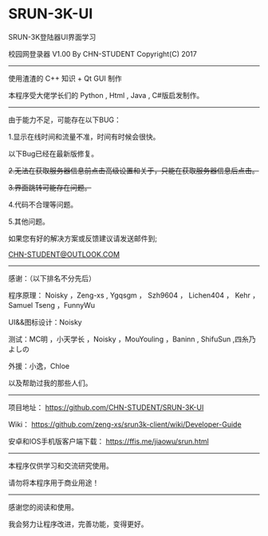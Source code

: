 # SRUN-3K-UI
SRUN-3K登陆器UI界面学习

校园网登录器 V1.00 
By CHN-STUDENT
Copyright(C) 2017

-----------------------

使用渣渣的 C++ 知识 + Qt GUI 制作

本程序受大佬学长们的 Python , Html , Java , C#版启发制作。

-----------------------

由于能力不足，可能存在以下BUG：

1.显示在线时间和流量不准，时间有时候会很快。

以下Bug已经在最新版修复。

~~2.无法在获取服务器信息前点击高级设置和关于，只能在获取服务器信息后点击。~~

~~3.界面跳转可能存在问题。~~

4.代码不合理等问题。

5.其他问题。

如果您有好的解决方案或反馈建议请发送邮件到;

CHN-STUDENT@OUTLOOK.COM

-----------------------

感谢：（以下排名不分先后）

程序原理： Noisky ，Zeng-xs , Ygqsgm ， Szh9604 ， Lichen404 ， Kehr ， Samuel Tseng ，FunnyWu

UI&&图标设计：Noisky

测试：MC明 ，小天学长 ，Noisky ，MouYouling ，Baninn , ShifuSun ,四糸乃 よしの

外援：小逸，Chloe 

以及帮助过我的那些人们。

-----------------------

项目地址：
https://github.com/CHN-STUDENT/SRUN-3K-UI

Wiki：
https://github.com/zeng-xs/srun3k-client/wiki/Developer-Guide

安卓和IOS手机版客户端下载：
https://ffis.me/jiaowu/srun.html

-----------------------

本程序仅供学习和交流研究使用。

请勿将本程序用于商业用途！

-----------------------

感谢您的阅读和使用。

我会努力让程序改进，完善功能，变得更好。
